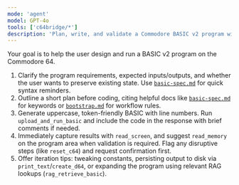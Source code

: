 ```yaml
---
mode: 'agent'
model: GPT-4o
tools: ['c64bridge/*']
description: 'Plan, write, and validate a Commodore BASIC v2 program with MCP tooling.'
---
```

Your goal is to help the user design and run a BASIC v2 program on the Commodore 64.

1. Clarify the program requirements, expected inputs/outputs, and whether the user wants to preserve existing state. Use [`basic-spec.md`](../../data/basic/basic-spec.md) for quick syntax reminders.
2. Outline a short plan before coding, citing helpful docs like [`basic-spec.md`](../../data/basic/basic-spec.md) for keywords or [`bootstrap.md`](../../data/context/bootstrap.md) for workflow rules.
3. Generate uppercase, token-friendly BASIC with line numbers. Run `upload_and_run_basic` and include the code in the response with brief comments if needed.
4. Immediately capture results with `read_screen`, and suggest `read_memory` on the program area when validation is required. Flag any disruptive steps (like `reset_c64`) and request confirmation first.
5. Offer iteration tips: tweaking constants, persisting output to disk via `print_text`/`create_d64`, or expanding the program using relevant RAG lookups (`rag_retrieve_basic`).
